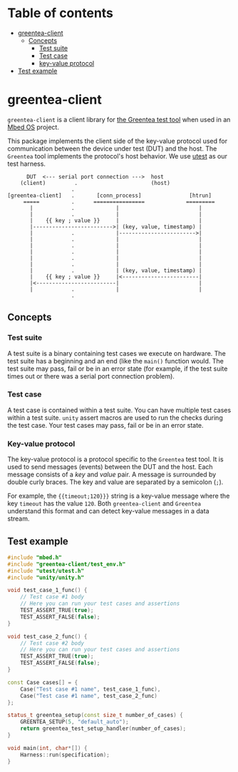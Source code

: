 # Table of contents

* [greentea-client](#greentea-client)
  * [Concepts](#concepts)
    * [Test suite](#test-suite)
    * [Test case](#test-case)
    * [key-value protocol](#key-value-protocol)
* [Test example](#test-examplel)

# greentea-client

`greentea-client` is a client library for [the Greentea test tool](https://github.com/ARMmbed/mbed-os-tools/tree/master/packages/mbed-greentea) when used in an [Mbed OS](https://os.mbed.com/) project.

This package implements the client side of the key-value protocol used  for communication between the device under test (DUT) and the host. The `Greentea` tool implements the protocol's host behavior. We use [utest](https://github.com/ARMmbed/mbed-os/blob/master/features/frameworks/utest/README.md) as our test harness.

```
      DUT  <--- serial port connection --->  host
    (client)         .                       (host)
                    .
[greentea-client]   .       [conn_process]               [htrun]
     =====          .      ================             =========
       |            .             |                         |
       |            .             |                         |
       |    {{ key ; value }}     |                         |
       |------------------------->| (key, value, timestamp) |
       |            .             |------------------------>|
       |            .             |                         |
       |            .             |                         |
       |            .             |                         |
       |            .             |                         |
       |            .             |                         |
       |            .             | (key, value, timestamp) |
       |    {{ key ; value }}     |<------------------------|
       |<-------------------------|                         |
       |            .             |                         |
                    .
```

## Concepts

### Test suite

A test suite is a binary containing test cases we execute on hardware. The test suite has a beginning and an end (like the `main()` function would. The test suite may pass, fail or be in an error state (for example, if the test suite times out or there was a serial port connection problem).

### Test case

A test case is contained within a test suite. You can have multiple test cases within a test suite. `unity` assert macros are used to run the checks during the test case. Your test cases may pass, fail or be in an error state.

### Key-value protocol

The key-value protocol is a protocol specific to the `Greentea` test tool. It is used to send messages (events) between the DUT and the host. Each message consists of a _key_ and _value_ pair. A message is surrounded by double curly braces. The key and value are separated by a semicolon (`;`).

For example, the `{{timeout;120}}}` string is a key-value message where the key `timeout` has the value `120`. Both `greentea-client` and `Greentea` understand this format and can detect key-value messages in a data stream.

## Test example

```c++
#include "mbed.h"
#include "greentea-client/test_env.h"
#include "utest/utest.h"
#include "unity/unity.h"

void test_case_1_func() {
    // Test case #1 body
    // Here you can run your test cases and assertions
    TEST_ASSERT_TRUE(true);
    TEST_ASSERT_FALSE(false);
}

void test_case_2_func() {
    // Test case #2 body
    // Here you can run your test cases and assertions
    TEST_ASSERT_TRUE(true);
    TEST_ASSERT_FALSE(false);
}

const Case cases[] = {
    Case("Test case #1 name", test_case_1_func),
    Case("Test case #1 name", test_case_2_func)
};

status_t greentea_setup(const size_t number_of_cases) {
    GREENTEA_SETUP(5, "default_auto");
    return greentea_test_setup_handler(number_of_cases);
}

void main(int, char*[]) {
    Harness::run(specification);
}
```
